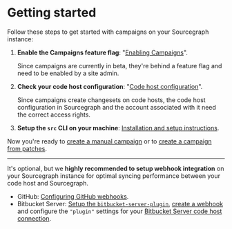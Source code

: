 # Getting started

Follow these steps to get started with campaigns on your Sourcegraph instance:

1. **Enable the Campaigns feature flag**: "[Enabling Campaigns](./configuration.md)".

    Since campaigns are currently in beta, they're behind a feature flag and need to be enabled by a site admin.

1. **Check your code host configuration**: "[Code host configuration](./configuration.md)".

    Since campaigns create changesets on code hosts, the code host configuration in Sourcegraph and the account associated with it need the correct access rights.

1. **Setup the `src` CLI on your machine**: [Installation and setup instructions](https://github.com/sourcegraph/src-cli/#installation).

  Now you're ready to [create a manual campaign](./creating_manual_campaign.md) or to [create a campaign from patches](./creating_campaign_from_patches.md).

---

It's optional, but we **highly recommended to setup webhook integration** on your Sourcegraph instance for optimal syncing performance between your code host and Sourcegraph.

* GitHub: [Configuring GitHub webhooks](https://docs.sourcegraph.com/admin/external_service/github#webhooks).
* Bitbucket Server: [Setup the `bitbucket-server-plugin`](https://github.com/sourcegraph/bitbucket-server-plugin), [create a webhook](https://github.com/sourcegraph/bitbucket-server-plugin/blob/master/src/main/java/com/sourcegraph/webhook/README.md#create) and configure the `"plugin"` settings for your [Bitbucket Server code host connection](https://docs.sourcegraph.com/admin/external_service/bitbucket_server#configuration).
